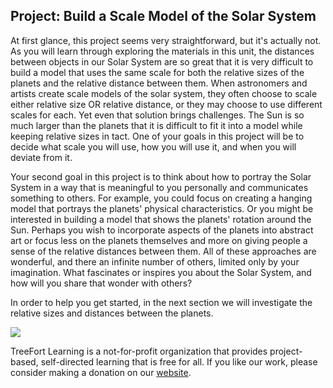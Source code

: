 <h2>Project: Build a Scale Model of the Solar System</h2>

<p>At first glance, this project seems very straightforward, but it's actually not. As you will learn through exploring the materials in this unit, the distances between objects in our Solar System are so great that it is very difficult to build a model that uses the same scale for both the relative sizes of the planets and the relative distance between them. When astronomers and artists create scale models of the solar system, they often choose to scale either relative size OR relative distance, or they may choose to use different scales for each. Yet even that solution brings challenges. The Sun is so much larger than the planets that it is difficult to fit it into a model while keeping relative sizes in tact. One of your goals in this project will be to decide what scale you will use, how you will use it, and when you will deviate from it.</p>

<p>Your second goal in this project is to think about how to portray the Solar System in a way that is meaningful to you personally and communicates something to others. For example, you could focus on creating a hanging model that portrays the planets' physical characteristics. Or you might be interested in building a model that shows the planets' rotation around the Sun. Perhaps you wish to incorporate aspects of the planets into abstract art or focus less on the planets themselves and more on giving people a sense of the relative distances between them. All of these approaches are wonderful, and there an infinite number of others, limited only by your imagination. What fascinates or inspires you about the Solar System, and how will you share that wonder with others?</p>

<p>In order to help you get started, in the next section we will investigate the relative sizes and distances between the planets.</p>

<img src=".../img/treeFortLogo.png">

<p>TreeFort Learning is a not-for-profit organization that provides project-based, self-directed learning that is free for all.  If you like our work, please consider making a donation on our <a href="http://www.treefortlearning.org">website</a>.</p>

